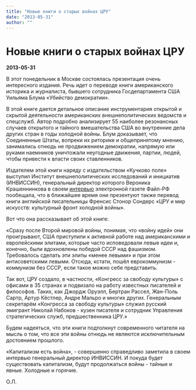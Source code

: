 ```yaml
---
title: "Новые книги о старых войнах ЦРУ"
date: "2013-05-31"
author: ""
---
```


# Новые книги о старых войнах ЦРУ

**2013-05-31** 

В этот понедельник в Москве состоялась презентация очень интересного издания. Речь идет о переводе книги американского историка и журналиста, бывшего сотрудника Госдепартамента США Уильяма Блума «Убийство демократии».

В этой книге дается детальное описание инструментария открытой и скрытой деятельности американских внешнеполитических ведомств и спецслужб. Автор подробно анализирует 55 наиболее резонансных случаев открытого и тайного вмешательства США во внутренние дела других стран в годы холодной войны. Блум доказывает, что Соединенные Штаты, вопреки их риторике и общепринятому мнению, занимались отнюдь не продвижением демократии, напрямую или руками наемников уничтожали неугодные движения, партии, людей, чтобы привести к власти своих ставленников.

Издателем этой книги наряду с издательством «Кучково поле» выступил Институт внешнеполитических исследований и инициатив (ИНВИССИН), генеральный директор которого Вероника Крашеннинкова в своем [интервью](http://file-rf.ru/analitics/902) электронной газете Файл-РФ пообещала, что в ближайшее время они презентуют также перевод книги английской писательницы Френсис Стонор Сондерс «ЦРУ и мир искусств: культурный фронт холодной войны».

Вот что она рассказывает об этой книге:

«Сразу после Второй мировой войны, понимая, что «войну идей» они проигрывают, США приступили к активной работе над американскими и европейскими элитами, которые часто исповедовали левые идеи и, конечно, были вдохновлены победой СССР над фашизмом. Требовалось сделать эти элиты «менее левыми» и при этом антисоветскими левыми. Отсюда, кстати, пошёл еврокоммунизм - коммунизм без СССР, если такое можно себе представить.

Так вот, ЦРУ создало, в частности, «Конгресс за свободу культуры» с офисами в 35 странах и подвизало на работу известных писателей и философов. Таких, как Джордж Оруэлл, Бертран Рассел, Жан-Поль Сартр, Артур Кёстлер, Андре Мальро и многих других. Генеральным секретарём «Конгресса за свободу культуры» служил русский эмигрант Николай Набоков - кузен писателя и сотрудник Управления стратегических служб, предшественника ЦРУ.»

Будем надеяться, что эти книги подтолкнут современного читателя на мысль о том, что все эти войны отнюдь не являются исключительным достоянием прошлого.

«Капитализм есть война», - совершенно справедливо заметила в своем интервью генеральный директор ИНВИССИН. И покуда будет существовать капитализм, будут продолжаться войны - тайные и явные. Холодные и горячие.

О.Л.